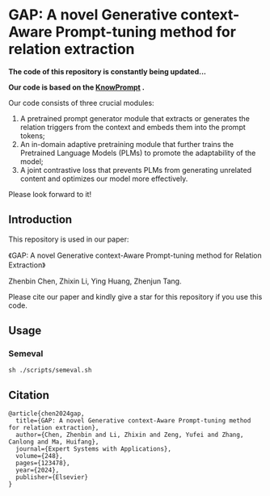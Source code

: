 # GAP: A novel Generative context-Aware Prompt-tuning method for relation extraction

**The code of this repository is constantly being updated...**

**Our code is based on the [KnowPrompt](https://github.com/zjunlp/KnowPrompt) .**

Our code consists of three crucial modules: 
  1. A pretrained prompt generator module that extracts or generates the relation triggers from the context and embeds them into the prompt tokens;
  2. An in-domain adaptive pretraining module that further trains the Pretrained Language Models (PLMs) to promote the adaptability of the model;
  3. A joint contrastive loss that prevents PLMs from generating unrelated content and optimizes our model more effectively.



Please look forward to it!

## Introduction

This repository is used in our paper:

《GAP: A novel Generative context-Aware Prompt-tuning method for Relation Extraction》

Zhenbin Chen, Zhixin Li, Ying Huang, Zhenjun Tang. 


Please cite our paper and kindly give a star for this repository if you use this code.


## Usage

### Semeval
```
sh ./scripts/semeval.sh
```

## Citation
```
@article{chen2024gap,
  title={GAP: A novel Generative context-Aware Prompt-tuning method for relation extraction},
  author={Chen, Zhenbin and Li, Zhixin and Zeng, Yufei and Zhang, Canlong and Ma, Huifang},
  journal={Expert Systems with Applications},
  volume={248},
  pages={123478},
  year={2024},
  publisher={Elsevier}
}
```


